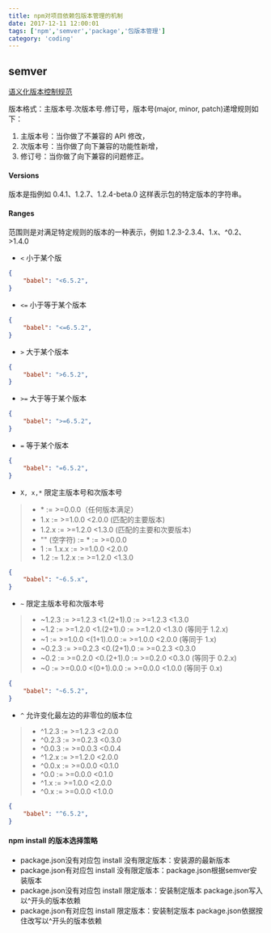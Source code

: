 ```yaml
---
title: npm对项目依赖包版本管理的机制
date: 2017-12-11 12:00:01
tags: ['npm','semver','package','包版本管理']
category: 'coding'
---
```


## semver
[语义化版本控制规范](https://semver.org/lang/zh-CN/)

版本格式：主版本号.次版本号.修订号，版本号(major, minor, patch)递增规则如下：
1. 主版本号：当你做了不兼容的 API 修改，
2. 次版本号：当你做了向下兼容的功能性新增，
3. 修订号：当你做了向下兼容的问题修正。<!--more-->


#### Versions
版本是指例如 0.4.1、1.2.7、1.2.4-beta.0 这样表示包的特定版本的字符串。


#### Ranges
范围则是对满足特定规则的版本的一种表示，例如 1.2.3-2.3.4、1.x、^0.2、>1.4.0

* `<` 小于某个版
```json
{
    "babel": "<6.5.2",
}
```

* `<=` 小于等于某个版本
```json
{
    "babel": "<=6.5.2",
}
```

* `>` 大于某个版本
```json
{
    "babel": ">6.5.2",
}
```

* `>=` 大于等于某个版本
```json
{
    "babel": ">=6.5.2",
}
```

* `=` 等于某个版本
```json
{
    "babel": "=6.5.2",
}
```

* `X, x,*` 限定主版本号和次版本号
>* \* := >=0.0.0（任何版本满足）
>* 1.x := >=1.0.0 <2.0.0 (匹配的主要版本)
>* 1.2.x := >=1.2.0 <1.3.0 (匹配的主要和次要版本)
>* "" (空字符) := * := >=0.0.0
>* 1 := 1.x.x := >=1.0.0 <2.0.0
>* 1.2 := 1.2.x := >=1.2.0 <1.3.0

```json
{
    "babel": "~6.5.x",
}
```

* `~` 限定主版本号和次版本号
>* ~1.2.3 := >=1.2.3 <1.(2+1).0 := >=1.2.3 <1.3.0
>* ~1.2 := >=1.2.0 <1.(2+1).0 := >=1.2.0 <1.3.0 (等同于 1.2.x)
>* ~1 := >=1.0.0 <(1+1).0.0 := >=1.0.0 <2.0.0 (等同于 1.x)
>* ~0.2.3 := >=0.2.3 <0.(2+1).0 := >=0.2.3 <0.3.0
>* ~0.2 := >=0.2.0 <0.(2+1).0 := >=0.2.0 <0.3.0 (等同于 0.2.x)
>* ~0 := >=0.0.0 <(0+1).0.0 := >=0.0.0 <1.0.0 (等同于 0.x)

```json
{
    "babel": "~6.5.2",
}
```

* `^` 允许变化最左边的非零位的版本位
>* ^1.2.3 := >=1.2.3 <2.0.0
>* ^0.2.3 := >=0.2.3 <0.3.0
>* ^0.0.3 := >=0.0.3 <0.0.4
>* ^1.2.x := >=1.2.0 <2.0.0
>* ^0.0.x := >=0.0.0 <0.1.0
>* ^0.0 := >=0.0.0 <0.1.0
>* ^1.x := >=1.0.0 <2.0.0
>* ^0.x := >=0.0.0 <1.0.0

```json
{
    "babel": "^6.5.2",
}
```

#### npm install 的版本选择策略
* package.json没有对应包 install 没有限定版本：安装源的最新版本
* package.json有对应包 install 没有限定版本：package.json根据semver安装版本
* package.json没有对应包 install 限定版本：安装制定版本 package.json写入以^开头的版本依赖
* package.json有对应包 install 限定版本：安装制定版本 package.json依据按住改写以^开头的版本依赖